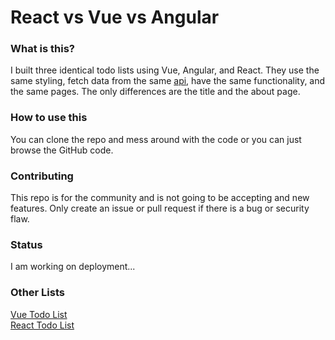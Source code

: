 # React vs Vue vs Angular

### What is this?

I built three identical todo lists using Vue, Angular, and React. They use the same styling, fetch data from the same [api](https://jsonplaceholder.typicode.com/), have the same functionality, and the same pages. The only differences are the title and the about page.

### How to use this

You can clone the repo and mess around with the code or you can just browse the GitHub code.

### Contributing

This repo is for the community and is not going to be accepting and new features. Only create an issue or pull request if there is a bug or security flaw.

### Status

I am working on deployment... <br />

### Other Lists

[Vue Todo List](https://github.com/samarmohan/vue-todo-list) <br />
[React Todo List](https://github.com/samarmohan/react-todo-list)
